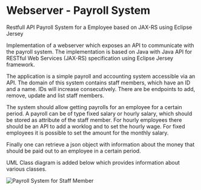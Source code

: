 # Webserver - Payroll System
Restfull API  Payroll System for a Employee based on JAX-RS using Eclipse Jersey

Implementation of a webserver which exposes an API to communicate with the payroll system. The implementation is based on Java with Java API for RESTful Web Services (JAX-RS) specification using Eclipse Jersey framework. 

The application is a simple payroll and accounting system accessible via an API. The domain of this system
contains staff members, which have an ID and a name. IDs will increase consecutively. There are be endpoints to add, remove, update and list staff members.

The system should allow getting payrolls for an employee for a certain period. A payroll can be of type fixed salary or hourly salary, which should be stored as attribute of the staff member. For hourly employees there should be an API to add a worklog and to set the hourly wage. For fixed employees it is possible to set the amount for the monthly salary.

Finally one can retrieve a json object with information about the money that should be paid out to an employee in a certain period.

UML Class diagram is added below which provides information about various classes.

![Payroll System for Staff Member](/home/pradeep/Downloads/payroll.jpg)
